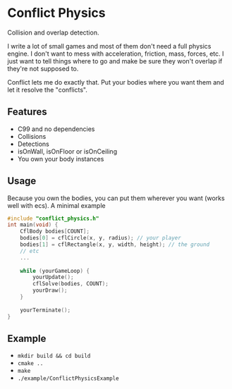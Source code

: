 # Conflict Physics

Collision and overlap detection.

I write a lot of small games and most of them don't need a full physics engine.
I don't want to mess with acceleration, friction, mass, forces, etc.
I just want to tell things where to go and make be sure they won't overlap if they're not supposed to.

Conflict lets me do exactly that. Put your bodies where you want them and let it resolve the "conflicts".

## Features
- C99 and no dependencies
- Collisions
- Detections
- isOnWall, isOnFloor or isOnCeiling
- You own your body instances

## Usage
Because you own the bodies, you can put them wherever you want (works well with ecs). A minimal example
```c
#include "conflict_physics.h"
int main(void) {
    CflBody bodies[COUNT];
    bodies[0] = cflCircle(x, y, radius); // your player
    bodies[1] = cflRectangle(x, y, width, height); // the ground
    // etc
    ...
    
    while (yourGameLoop) {
        yourUpdate();
        cflSolve(bodies, COUNT);
        yourDraw();
    }
    
    yourTerminate();
}
```

## Example
 - `mkdir build && cd build`
 - `cmake ..`
 - `make`
 - `./example/ConflictPhysicsExample`
